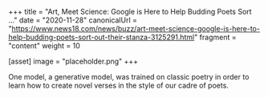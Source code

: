 +++
title = "Art, Meet Science: Google is Here to Help Budding Poets Sort ..."
date = "2020-11-28"
canonicalUrl = "https://www.news18.com/news/buzz/art-meet-science-google-is-here-to-help-budding-poets-sort-out-their-stanza-3125291.html"
fragment = "content"
weight = 10

[asset]
    image = "placeholder.png"
+++

One model, a generative model, was trained on classic poetry in order to 
learn how to create novel verses in the style of our cadre of poets.
